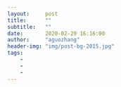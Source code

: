 ```yaml
---
layout:     post
title:      ""
subtitle:   ""
date:       2020-02-29 16:16:00
author:     "aguozhang"
header-img: "img/post-bg-2015.jpg"
tags:
    -  
    - 
    - 
---
```



